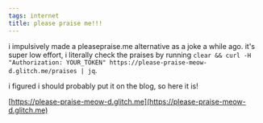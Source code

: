 ```yaml
---
tags: internet
title: please praise me!!!
---
```


i impulsively made a pleasepraise.me alternative as a joke a while ago. it's super low effort, i literally check the praises by running `clear && curl -H "Authorization: YOUR_TOKEN" https://please-praise-meow-d.glitch.me/praises | jq`.

i figured i should probably put it on the blog, so here it is!

[https://please-praise-meow-d.glitch.me](https://please-praise-meow-d.glitch.me)
